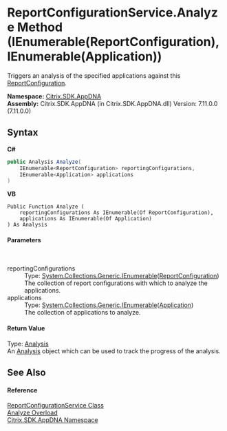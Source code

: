 # ReportConfigurationService.Analyze Method (IEnumerable(ReportConfiguration), IEnumerable(Application))
 

Triggers an analysis of the specified applications against this <a href="65f3ee4f-5129-5083-b4da-0f1e23fc3784">ReportConfiguration</a>.

**Namespace:**&nbsp;[Citrix.SDK.AppDNA](index.md)<br />**Assembly:**&nbsp;Citrix.SDK.AppDNA (in Citrix.SDK.AppDNA.dll) Version: 7.11.0.0 (7.11.0.0)

## Syntax

**C#**
```csharp
public Analysis Analyze(
	IEnumerable<ReportConfiguration> reportingConfigurations,
	IEnumerable<Application> applications
)
```

**VB**
```vbnet
Public Function Analyze ( 
	reportingConfigurations As IEnumerable(Of ReportConfiguration),
	applications As IEnumerable(Of Application)
) As Analysis
```


#### Parameters
&nbsp;<dl><dt>reportingConfigurations</dt><dd>Type: <a href="http://msdn2.microsoft.com/en-us/library/9eekhta0" target="_blank">System.Collections.Generic.IEnumerable</a>(<a href="65f3ee4f-5129-5083-b4da-0f1e23fc3784">ReportConfiguration</a>)<br />The collection of report configurations with which to analyze the applications.</dd><dt>applications</dt><dd>Type: <a href="http://msdn2.microsoft.com/en-us/library/9eekhta0" target="_blank">System.Collections.Generic.IEnumerable</a>(<a href="1779bfff-4b29-0f26-8a09-10acdd530bbc">Application</a>)<br />The collection of applications to analyze.</dd></dl>

#### Return Value
Type: <a href="7a7a7e37-0130-ea5c-9e7f-0fc355ebe76e">Analysis</a><br />An <a href="7a7a7e37-0130-ea5c-9e7f-0fc355ebe76e">Analysis</a> object which can be used to track the progress of the analysis.

## See Also


#### Reference
<a href="1d24c8d7-633d-8fcb-0e0a-e524dc26c7b3">ReportConfigurationService Class</a><br /><a href="a311a91c-9d40-aa82-9043-b9d62fbfab81">Analyze Overload</a><br /><a href="fe2d265b-410b-8b11-1eb4-a790e0b062bf">Citrix.SDK.AppDNA Namespace</a><br />